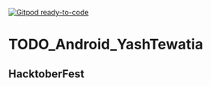 [![Gitpod ready-to-code](https://img.shields.io/badge/Gitpod-ready--to--code-blue?logo=gitpod)](https://gitpod.io/#https://github.com/Tewatia5355/TODO_Android_YashTewatia5355)

# TODO_Android_YashTewatia
## HacktoberFest
